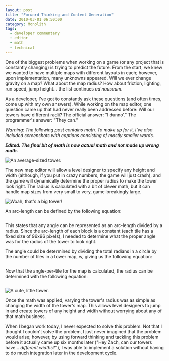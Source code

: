 ```yaml
---
layout: post
title: "Forward Thinking and Content Generation"
date: 2010-03-01 06:50:00
category: Monolith
tags:
  - developer commentary
  - editor
  - math
  - technical
---
```


One of the biggest problems when working on a game (or any project that is constantly changing) is trying to predict the future.  From the start, we knew we wanted to have multiple maps with different layouts in each; however, upon implementation, many unknowns appeared. Will we ever change gravity on a map? What about the map radius? How about friction, lighting, run speed, jump height... the list continues <em>ad nauseum</em>.

As a developer, I've got to constantly ask these questions (and often times, come up with my own answers). While working on the map editor, one question came up that had never really been addressed before: Will our towers have different radii? The official answer: "I dunno'." The programmer's answer: "They can."

<em>Warning: The following post contains math. To make up for it, I've also included screenshots with captions consisting of mostly smaller words.</em>

<em><strong>Edited: The final bit of math is now actual math and not made up wrong math.</strong></em>

<!--more-->

![An average-sized tower.][average-tower]

The new map editor will allow a level designer to specify any height and width (although, if you put in crazy numbers, the game will just crash), and the game will dynamically determine the proper radius to make the tower look right. The radius is calculated with a bit of clever math, but it can handle map sizes from very small to very, game-breakingly large.

![Woah, that's a big tower!][large-tower]

An arc-length can be defined by the following equation:

<img title="\200dpi \theta = \frac{s}{r}" src="http://latex.codecogs.com/png.latex?\200dpi \theta = \frac{s}{r}" alt="">

This states that any angle can be represented as an arc-length divided by a radius. Since the arc-length of each block is a constant (each tile has a fixed size of 96x96 pixels), I needed to determine what the proper angle was for the radius of the tower to look right.

The angle could be determined by dividing the total radians in a circle by the number of tiles in a tower map, w, giving us the following equation:

<img title="\200dpi \theta = \frac{2\pi}{w}" src="http://latex.codecogs.com/png.latex?\200dpi \theta = \frac{2\pi}{w}" alt="">

Now that the angle-per-tile for the map is calculated, the radius can be determined with the following equation:</p>

<img title="\200dpi r = \frac{s}{\theta} = \frac{s w}{2\pi}" src="http://latex.codecogs.com/png.latex?\200dpi r = \frac{s}{\theta} = \frac{s w}{2\pi}" alt="">

![A cute, little tower.][small-tower]

Once the math was applied, varying the tower's radius was as simple as changing the width of the tower's map. This allows level designers to jump in and create towers of any height and width without worrying about any of that math business.

When I began work today, I never expected to solve this problem. Not that I thought I couldn't solve the problem, I just never imagined that the problem would arise; however, by using forward thinking and tackling this problem before it actually came up six months later ("Hey Zach, can our towers have... <em>different widths</em>?"), I was able to implement a solution without having to do much integration later in the development cycle.

[average-tower]: https://s3.amazonaws.com/thegamestudio/web/2010-03-01-forward-thinking-and-content-generation-average-tower.png "Average-sized tower"
[large-tower]: https://s3.amazonaws.com/thegamestudio/web/2010-03-01-forward-thinking-and-content-generation-large-tower.png "Large tower"
[small-tower]: https://s3.amazonaws.com/thegamestudio/web/2010-03-01-forward-thinking-and-content-generation-small-tower.png "Small tower"
